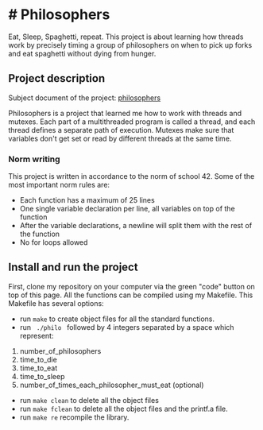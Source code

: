 # # Philosophers
Eat, Sleep, Spaghetti, repeat. This project is about learning how threads work by precisely timing a group of philosophers on when to pick up forks and eat spaghetti without dying from hunger.

## Project description
<p>Subject document of the project: <a href="philosophers_subject.pdf" target="_blank">philosophers</a></p>
Philosophers is a project that learned me how to work with threads and mutexes. 
Each part of a multithreaded program is called a thread, and each thread defines a separate path of execution. 
Mutexes make sure that variables don't get set or read by different threads at the same time.

### Norm writing
This project is written in accordance to the norm of school 42. Some of the most important norm rules are:
- Each function has a maximum of 25 lines
- One single variable declaration per line, all variables on top of the function 
- After the variable declarations, a newline will split them with the rest of the function
- No for loops allowed


## Install and run the project

First, clone my repository on your computer via the green "code" button on top of this page.
All the functions can be compiled using my Makefile. This Makefile has several options:
- run <code>make</code> to create object files for all the standard functions.
- run <code> ./philo </code> followed by 4 integers separated by a space which represent: 
 1. number_of_philosophers 
 2. time_to_die 
 3. time_to_eat 
 4. time_to_sleep 
 5. number_of_times_each_philosopher_must_eat (optional)
- run <code>make clean</code> to delete all the object files
- run <code>make fclean</code> to delete all the object files and the printf.a file.
- run <code>make re</code> recompile the library.
